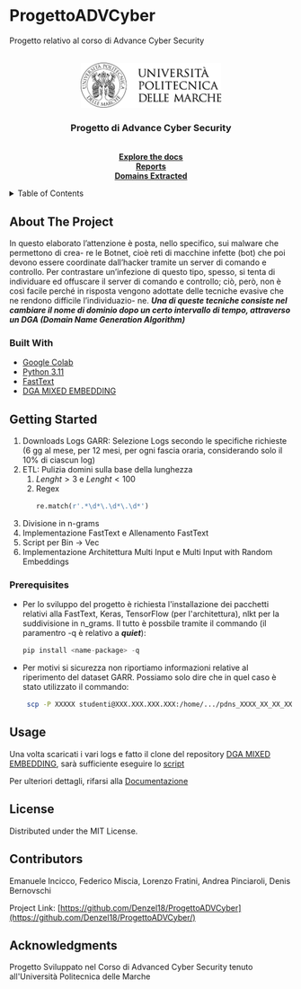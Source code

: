 # ProgettoADVCyber
Progetto relativo al corso di  Advance Cyber Security

<!-- PROJECT LOGO -->
<br />
<div align="center">
  <a href="https://github.com/github_username/repo_name">
    <img src="images/logo.png" alt="Logo" width="250" height="80">
  </a>

<h3 align="center">Progetto di Advance Cyber Security</h3>

  <p align="center">
    <br />
    <a href="https://github.com/Denzel18/ProgettoADVCyber/blob/main/Relazione.pdf"><strong>Explore the docs</strong></a>
    <br />
    <a href="https://github.com/Denzel18/ProgettoADVCyber/tree/main/reports"><strong>Reports</strong></a>
    <br />
    <a href="https://drive.google.com/file/d/1munRaZZUbyJac8nlXsgYyqzi4_42OOQU/view?usp=sharing"><strong>Domains Extracted</strong></a>
  </p>
</div>

<!-- TABLE OF CONTENTS -->
<details>
  <summary>Table of Contents</summary>
  <ol>
    <li>
      <a href="#about-the-project">About The Project</a>
      <ul>
        <li><a href="#built-with">Built With</a></li>
      </ul>
    </li>
    <li>
      <a href="#getting-started">Getting Started</a>
      <ul>
        <li><a href="#prerequisites">Prerequisites</a></li>
      </ul>
    </li>
    <li><a href="#usage">Usage</a></li>
    <li><a href="#contributors">Contributors</a></li>
    <li><a href="#acknowledgments">Acknowledgments</a></li>
  </ol>
</details>



<!-- ABOUT THE PROJECT -->
## About The Project
In questo elaborato l’attenzione è posta, nello specifico, sui malware che permettono di crea-
re le Botnet, cioè reti di macchine infette (bot) che poi devono essere coordinate dall’hacker
tramite un server di comando e controllo. Per contrastare un’infezione di questo tipo, spesso,
si tenta di individuare ed offuscare il server di comando e controllo; ciò, però, non è così facile
perché in risposta vengono adottate delle tecniche evasive che ne rendono difficile l’individuazio-
ne. ***Una di queste tecniche consiste nel cambiare il nome di dominio dopo un certo intervallo di
tempo, attraverso un DGA (Domain Name Generation Algorithm)***

### Built With

* [Google Colab](https://colab.research.google.com/?hl=it)
* [Python 3.11](https://www.python.org/)
* [FastText](https://fasttext.cc/)
* [DGA MIXED EMBEDDING](https://gitlab.com/christian.morbidoni/dga-mixed-embeddings-ensemble/-/tree/incicco_emanuele)

<!-- GETTING STARTED -->
## Getting Started

1. Downloads Logs GARR: Selezione Logs secondo le specifiche richieste (6 gg al mese, per 12 mesi, per ogni fascia oraria, considerando solo il 10% di ciascun log) 
2. ETL: Pulizia domini sulla base della lunghezza
   1. $Lenght > 3$ e $Lenght < 100$
   2. Regex 
      ```python 
      re.match(r'.*\d*\.\d*\.\d*')
      ```
3. Divisione in n-grams 
4. Implementazione FastText e Allenamento FastText 
5. Script per Bin $\to$ Vec 
6. Implementazione Architettura Multi Input e Multi Input with Random Embeddings 


### Prerequisites
* Per lo sviluppo del progetto è richiesta l'installazione dei pacchetti relativi alla FastText, Keras, TensorFlow (per l'architettura), nlkt per la suddivisione in n_grams. Il tutto è possbile tramite il commando (il paramentro -q è relativo a ***quiet***):
  ```python
  pip install <name-package> -q 
  ```


* Per motivi si sicurezza non riportiamo informazioni relative al riperimento del dataset GARR. Possiamo solo dire che in quel caso è stato utilizzato il commando: 
  ```sh
   scp -P XXXXX studenti@XXX.XXX.XXX.XXX:/home/.../pdns_XXXX_XX_XX_XX.log.xz  /Users/name_users/Desktop
   ```

<!-- USAGE EXAMPLES -->
## Usage
Una volta scaricati i vari logs e fatto il clone del repository [DGA MIXED EMBEDDING](https://gitlab.com/christian.morbidoni/dga-mixed-embeddings-ensemble/-/tree/incicco_emanuele), sarà sufficiente eseguire lo [script](https://github.com/Denzel18/ProgettoADVCyber/Script_ADV_CYBER_NEW.ipynb)

Per ulteriori dettagli, rifarsi alla [Documentazione](https://github.com/Denzel18/ProgettoADVCyber/blob/main/Relazione.pdf)



<!-- LICENSE -->
## License
Distributed under the MIT License. 

<!-- CONTACT -->
## Contributors  
Emanuele Incicco, Federico Miscia, Lorenzo Fratini, Andrea Pinciaroli, Denis Bernovschi

Project Link: [https://github.com/Denzel18/ProgettoADVCyber](https://github.com/Denzel18/ProgettoADVCyber/)


<!-- ACKNOWLEDGMENTS -->
## Acknowledgments
Progetto Sviluppato nel Corso di Advanced Cyber Security tenuto all'Università Politecnica delle Marche 

